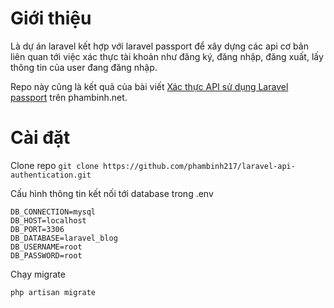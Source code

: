 # Giới thiệu
Là dự án laravel kết hợp với laravel passport để xây dựng các api cơ bản liên quan tới việc xác thực tài khoản như đăng ký, đăng nhập, đăng xuất, lấy thông tin của user đang đăng nhập.

Repo này cũng là kết quả của bài viết [Xác thực API sử dụng Laravel passport](https://phambinh.net/bai-viet/xac-thực-api-sử-dụng-laravel-passport/‎)
 trên phambinh.net.

# Cài đặt
Clone repo
`
git clone https://github.com/phambinh217/laravel-api-authentication.git
`

Cấu hình thông tin kết nối tới database trong .env

```
DB_CONNECTION=mysql
DB_HOST=localhost
DB_PORT=3306
DB_DATABASE=laravel_blog
DB_USERNAME=root
DB_PASSWORD=root
```

Chạy migrate

`
php artisan migrate
`
